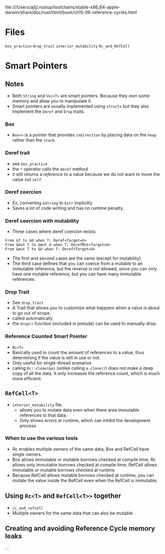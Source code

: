 file:///Users/ajtj/.rustup/toolchains/stable-x86_64-apple-darwin/share/doc/rust/html/book/ch15-06-reference-cycles.html

# Files
`box_practice`
`drop_trait`
`interior_mutability`
`Rc_and_RefCell`
# Smart Pointers

## Notes
- Both `String` and `Vec<T>` are smart pointers. Because they own some memory and allow you to manipulate it.
- Smart pointers are usually implemented using `structs` but they also implement the `Deref` and `Drop` traits.

### Box
- `Box<>` is a pointer that provides `indirection` by placing data on the `heap` rather than the `stack`.

### Deref trait
- see `box_practice`
- the `*` operator calls the `deref` method
- it still returns a *reference* to a value because we do not want to move the value out `self`

### Deref coercion
- Ex, converting `&String` to `&str` implicitly
- Saves a lot of code writing and has no runtime penalty.

### Deref coercion with mutability
- Three cases where deref coercion exists:
```
From &T to &U when T: Deref<Target=U>
From &mut T to &mut U when T: DerefMut<Target=U>
From &mut T to &U when T: Deref<Target=U>
```
- The first and second cases are the same (except for mutability)
- The third case defines that you can coerce from a mutable to an immutable reference, but the reverse is *not* allowed, since you can only have one mutable reference, but you can have many immutable references.

### Drop Trait
- See `drop_trait`
- A Trait that allows you to customize what happens when a value is about to go out of scope.
- called automatically
- the `drop()` function (included in prelude) can be used to manually drop.

### Reference Counted Smart Pointer
- `Rc<T>`
- Basically used to count the amount of references to a value, thus determining if the value is still in use or not.
- Only useful for single-thread scenarios
- calling `Rc::clone(&a)` (unlike calling `a.clone()`) does not make a deep copy of all the data. It only increases the reference count, which is much more efficient.

## `RefCell<T>`
- `interior_mutability` file.
  - allows you to mutate data even when there area immutable references to that data.
  - Only shows errors at runtime, which can inhibit the development process

### When to use the various tools
- Rc<T> enables multiple owners of the same data; Box<T> and RefCell<T> have single owners.
- Box<T> allows immutable or mutable borrows checked at compile time; Rc<T> allows only immutable borrows checked at compile time; RefCell<T> allows immutable or mutable borrows checked at runtime.
- Because RefCell<T> allows mutable borrows checked at runtime, you can mutate the value inside the RefCell<T> even when the RefCell<T> is immutable.

## Using `Rc<T>` and `RefCell<T>>` together
- `rc_and_refcell`
- Multiple owners for the same data that can also be mutable.

## Creating and avoiding Reference Cycle memory leaks
...
